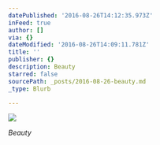 ```yaml
---
datePublished: '2016-08-26T14:12:35.973Z'
inFeed: true
author: []
via: {}
dateModified: '2016-08-26T14:09:11.781Z'
title: ''
publisher: {}
description: Beauty
starred: false
sourcePath: _posts/2016-08-26-beauty.md
_type: Blurb

---
```

![](https://the-grid-user-content.s3-us-west-2.amazonaws.com/ddca2738-3edf-447b-a3e6-358f64b80a4d.jpg)

_Beauty_
